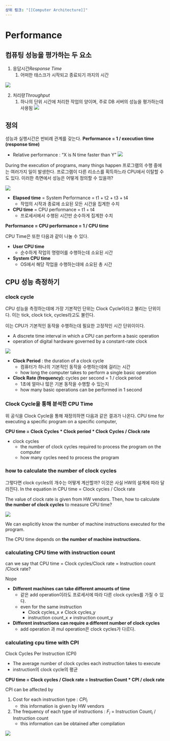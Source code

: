 ```yaml
---
상위 링크: "[[Computer Architecture]]"
---
```

# Performance
## 컴퓨팅 성능을 평가하는 두 요소
1. 응답시간*Response Time*
	1. 어떠한 태스크가 시작되고 종료되기 까지의 시간
		
![](https://i.imgur.com/PAV7hJf.png)

2. 처리량*Throughput*
	1. 하나의 단위 시간에 처리한 작업의 양이며, 주로 DB 서버의 성능을 평가하는데 사용됨
![](https://i.imgur.com/h2XRrKW.png)

## 정의

성능과 실행시간은 반비례 관계를 갖는다.
**Performance = 1 / execution time (response time)**

- Relative performance : “X is N time faster than Y”
![](https://i.imgur.com/CcN9CYw.png)


During the execution of programs, many things happen
프로그램의 수행 중에는 여러가지 일이 발생한다. 프로그램이 다른 리소스를 획득하느라 CPU에서 이탈할 수도 있다. 이러한 측면에서 성능은 어떻게 정의할 수 있을까?

![](https://i.imgur.com/j0QTCo6.png)

- **Elapsed time** = System Performance = t1 + t2 + t3 + t4 
	- 작업의 시작과 종료에 소요된 모든 시간을 집계한 수치
- **CPU time** = CPU performance = t1 + t4
	- 프로세서에서 수행된 시간만 순수하게 집계한 수치

**Performance = CPU performance = 1 / CPU time**

CPU Time은 또한 다음과 같이 나눌 수 있다.
- **User CPU time**
	- 순수하게 작업의 명령어를 수행하는데 소요된 시간
- **System CPU time**
	- OS에서 해당 작업을 수행하는데에 소요된 총 시간 

## CPU 성능 측정하기

### clock cycle
CPU 성능을 측정하는데에 가장 기본적인 단위는 Clock Cycle이라고 불리는 단위이다. 이는 tick, clock tick, cycles라고도 불린다.

이는 CPU가 기본적인 동작을 수행하는데 필요한 고정적인 시간 단위이이다.

- A discrete time interval in which a CPU can perform a basic operation
- operation of digital hardware governed by a constant-rate clock

![](https://i.imgur.com/0SIBV4p.png)


- **Clock Period** : the duration of a clock cycle
	- 컴퓨터가 하나의 기본적인 동작을 수행하는데에 걸리는 시간
    - how long the computer takes to perform a single basic operation
- **Clock Rate (frequency):** cycles per second = 1 / clock period
	- 1초에 얼마나 많은 기본 동작을 수행할 수 있는지
    - how many basic operations can be performed in 1 second

### Clock Cycle을 통해 분석한 CPU Time
위 공식을 Clock Cycle을 통해 재정의하면 다음과 같은 결과가 나온다.
CPU time for executing a specific program on a specific computer,

**CPU time = Clock Cycles * Clock period * Clock Cycles / Clock rate**

- clock cycles
    - the number of clock cycles required to process the program on the computer
    - how many cycles need to process the program

### how to calculate the number of clock cycles
그렇다면 clock cycles의 개수는 어떻게 계산할까? 이것은 사실 HW의 설계에 따라 달라진다.
In the equation in CPU time = Clock cycles / Clock rate

The value of clock rate is given from HW vendors.
Then, how to calculate **the number of clock cycles** to measure CPU time?

![](https://i.imgur.com/KwcQ1Jv.png)

We can explicitly know the number of machine instructions executed for the program.

The CPU time depends on **the number of machine instructions.**

### calculating CPU time with instruction count
can we say that CPU time = Clock cycles/Clock rate = Instruction count /Clock rate?

Nope

- **Different machines can take different amounts of time**
    - 같은 add operation이라도 프로세서에 따라 다른 clock cycles를 가질 수 있다.
    - even for the same instruction
        - Clock cycles_x ≠ Clock cycles_y
        - instruction count_x ≠ instruction count_y
- **Different instructions can require a different number of clock cycles**
    - add operation 과 mul operation은 clock cycles가 다르다.

### calculating cpu time with CPI
Clock Cycles Per Instruction (CPI)

- The average number of clock cycles each instruction takes to execute
- instruction의 clock cycle의 평균

**CPU time = Clock cycles / Clock rate = Instruction Count * CPI / clock rate**

CPI can be affected by

1. Cost for each instruction type : $CPI_i$
    * this information is given by HW vendors
2. The frequency of each type of instructions : $F_i$ = Instruction Count$_i$ / Instruction count
	* this information can be obtained after compilation
	     	     
![](https://i.imgur.com/MMQIPha.png)    

